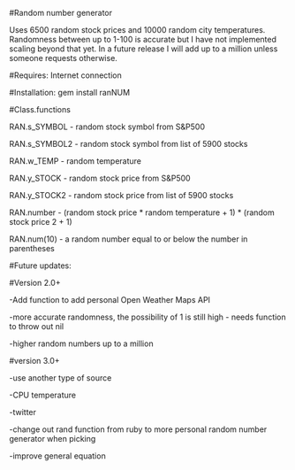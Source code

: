 #Random number generator 

Uses 6500 random stock prices and 10000 random city temperatures. 
Randomness between up to 1-100 is accurate but I have not implemented scaling beyond that yet. In a future release I will add up to a million unless someone requests otherwise.

#Requires:
Internet connection

#Installation: 
gem install ranNUM

#Class.functions

RAN.s_SYMBOL - random stock symbol from S&P500

RAN.s_SYMBOL2 - random stock symbol from list of 5900 stocks

RAN.w_TEMP - random temperature

RAN.y_STOCK - random stock price from S&P500

RAN.y_STOCK2 - random stock price from list of 5900 stocks

RAN.number - (random stock price * random temperature + 1) * (random stock price 2 + 1)

RAN.num(10) - a random number equal to or below the number in parentheses

#Future updates:

#Version 2.0+

-Add function to add personal Open Weather Maps API

-more accurate randomness, the possibility of 1 is still high - needs function to throw out nil

-higher random numbers up to a million


#version 3.0+

-use another type of source

 -CPU temperature
 
 -twitter
 
-change out rand function from ruby to more personal random number generator when picking

-improve general equation

